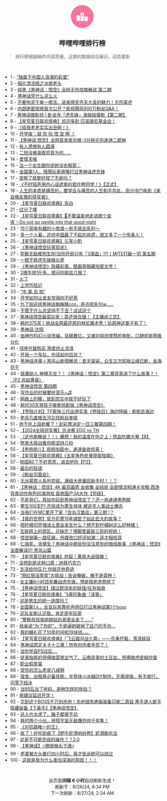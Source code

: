 <div align="center">
    <img src="./assets/icon_rank.png" alt="logo" />
    <h2>哔哩哔哩排行榜</h>
</div>

> 排行榜根据稿件内容质量，近期的数据综合展示，动态更新

<br />

<ul><li><span>1 - <a href=https://www.bilibili.com/BV1QLWoeaEBg>“独属于中国人浪漫的彩蛋”</a></span></li><li><span>2 - <a href=https://www.bilibili.com/BV1mf421e7yy>相片漂流瓶之冰棍老头</a></span></li><li><span>3 - <a href=https://www.bilibili.com/BV1VE421c7vv>纯黑《黑神话：悟空》全程无伤攻略解说&nbsp;第二期</a></span></li><li><span>4 - <a href=https://www.bilibili.com/BV1Bw4m167su>黑神话凭什么这么火</a></span></li><li><span>5 - <a href=https://www.bilibili.com/BV1NBWSeeEFe>不要拘泥于单一棍法，进来感受齐天大圣的魅力！无伤寅虎</a></span></li><li><span>6 - <a href=https://www.bilibili.com/BV1Yf421e72c>内部绝密视频首次公开？影视飓风900万粉丝Q&amp;A！</a></span></li><li><span>7 - <a href=https://www.bilibili.com/BV1GrsFeGEU1>黑神话摄影师&nbsp;|&nbsp;卧龙寺「虎先锋」海报级摄影【第二期】</a></span></li><li><span>8 - <a href=https://www.bilibili.com/BV1Xz421e7m6>【星穹夏日联欢盛典】欢迎来到&nbsp;匹诺康尼基金会！</a></span></li><li><span>9 - <a href=https://www.bilibili.com/BV1aW421X77w>《给我老老实实出丑啊！》</a></span></li><li><span>10 - <a href=https://www.bilibili.com/BV1VT421z711>开学夜：就&nbsp;你&nbsp;叫&nbsp;悟&nbsp;空&nbsp;啊&nbsp;！</a></span></li><li><span>11 - <a href=https://www.bilibili.com/BV1TYW7emEQP>【黑神话·悟空】全网首发旋风猴-3分钟无伤速通二郎神</a></span></li><li><span>12 - <a href=https://www.bilibili.com/BV1pM4m1a79s>有人遗憾有人圆满</a></span></li><li><span>13 - <a href=https://www.bilibili.com/BV1tw4m1r7cH>二阳没被录取究竟为何……</a></span></li><li><span>14 - <a href=https://www.bilibili.com/BV1ncWfeDEeM>爱情天梯</a></span></li><li><span>15 - <a href=https://www.bilibili.com/BV1b4421f7Va>当一个女生跟你说她没衣服穿：</a></span></li><li><span>16 - <a href=https://www.bilibili.com/BV1X1WredEdw>全国第1人，残障玩家用嘴打过黑神话虎先锋</a></span></li><li><span>17 - <a href=https://www.bilibili.com/BV1X2421Z7Rj>变胖了就更好捏了不是吗？</a></span></li><li><span>18 - <a href=https://www.bilibili.com/BV1pH4y1F7ke>《不时轻声用内心话遮羞的若叶睦同学！》【泛式】</a></span></li><li><span>19 - <a href=https://www.bilibili.com/BV1ef421i7Lk>人生的本质是痛苦的，要学会与痛苦的人生和平共处，高分冷门电影《来自俄亥俄的获奖者》</a></span></li><li><span>20 - <a href=https://www.bilibili.com/BV1LM4m1Y7uY>【星穹夏日联欢盛典】告白</a></span></li><li><span>21 - <a href=https://www.bilibili.com/BV1v4421o7N3>过分了噢</a></span></li><li><span>22 - <a href=https://www.bilibili.com/BV12U411m7AK>【星穹夏日联欢盛典】💫不要温柔地走进那个良夜&nbsp;✨Do&nbsp;not&nbsp;go&nbsp;gentle&nbsp;into&nbsp;that&nbsp;good&nbsp;night</a></span></li><li><span>23 - <a href=https://www.bilibili.com/BV1Ni421r774>15个简单有趣的小食谱～有手就会系列～</a></span></li><li><span>24 - <a href=https://www.bilibili.com/BV1eb4214727>多一个人看，这份中国最了不起的非遗，就又多了一个传承人！</a></span></li><li><span>25 - <a href=https://www.bilibili.com/BV1DsWLeLEzQ>【星穹夏日联欢盛典】元宵小酌</a></span></li><li><span>26 - <a href=https://www.bilibili.com/BV1kT421z7Gu>《黑神话悟空玩家现状》</a></span></li><li><span>27 - <a href=https://www.bilibili.com/BV1G74y1m74L>究极无敌难狗生存!当你开局只有「3滴血」!!?丨MITE打破一切&nbsp;第五期</a></span></li><li><span>28 - <a href=https://www.bilibili.com/BV1mpWoeoEd3>一棍干碎虎先锋猴头梦</a></span></li><li><span>29 - <a href=https://www.bilibili.com/BV1zn4y1f7Pe>《黑神话悟空》隐藏彩蛋，壁画竟暗藏加密文字！</a></span></li><li><span>30 - <a href=https://www.bilibili.com/BV1jW421X71P>2根牛排1斤多，就问你能炫几根？</a></span></li><li><span>31 - <a href=https://www.bilibili.com/BV1FH4y1F7Es>火了</a></span></li><li><span>32 - <a href=https://www.bilibili.com/BV1Bf421e7ox>上学历险记</a></span></li><li><span>33 - <a href=https://www.bilibili.com/BV1CE4m1979G>“中&nbsp;美&nbsp;合&nbsp;拍”</a></span></li><li><span>34 - <a href=https://www.bilibili.com/BV1zM4m1a7mz>开学如何让舍友觉得你不好惹</a></span></li><li><span>35 - <a href=https://www.bilibili.com/BV1d74y1278s>为了拍这组黑神话蜘蛛精cos，差点损失10w……</a></span></li><li><span>36 - <a href=https://www.bilibili.com/BV13E4m1d7ih>不管干什么总坚持不下去？试试这个</a></span></li><li><span>37 - <a href=https://www.bilibili.com/BV1k2421Z77v>黑神话悟空最菜玩家！菜还很合理！【主播说三农】</a></span></li><li><span>38 - <a href=https://www.bilibili.com/BV1rU411m7RC>耗时375天！挑战全网最还原的林尼魔术秀！玩原神这辈子有了！</a></span></li><li><span>39 - <a href=https://www.bilibili.com/BV1SM4m1a7My>黑神话·沈阳</a></span></li><li><span>40 - <a href=https://www.bilibili.com/BV1kf421i7vP>由神作科幻小说改编，狂砸数亿，又被刘慈欣盛赞的电影，口碑却是两极分化</a></span></li><li><span>41 - <a href=https://www.bilibili.com/BV1GT421z76Y>领养代替购买&nbsp;用爱终止流浪</a></span></li><li><span>42 - <a href=https://www.bilibili.com/BV1zM4m1a7eb>开局一个车队，你该如何应对？</a></span></li><li><span>43 - <a href=https://www.bilibili.com/BV1aHWSeLEqE>黑神话序章＋黑风山剧情解说：若无袈裟，众生又怎知我尘缘已断，金海尽干</a></span></li><li><span>44 - <a href=https://www.bilibili.com/BV1hS421971w>妖魔助人&nbsp;神佛灭世？！《黑神话：悟空》第二章究竟讲了什么故事？！（P2&nbsp;风起黄昏）</a></span></li><li><span>45 - <a href=https://www.bilibili.com/BV1eW421X7JK>黑神话悟空&nbsp;第四期</a></span></li><li><span>46 - <a href=https://www.bilibili.com/BV17i421r7kv>写作业的时候要听音乐~♫</a></span></li><li><span>47 - <a href=https://www.bilibili.com/BV1d2421Z7QQ>网络上的梗，放到现实中就不好玩了</a></span></li><li><span>48 - <a href=https://www.bilibili.com/BV1EyWVe9E7q>耗时30天带孩子做套低配版《黑神话悟空》</a></span></li><li><span>49 - <a href=https://www.bilibili.com/BV17W421X7au>【登陆计划】TF家族三代出道实录《登陆日》海边特辑｜偷偷去海边</a></span></li><li><span>50 - <a href=https://www.bilibili.com/BV1h74y1m7k2>老非凡直接去河北找粉丝单挑</a></span></li><li><span>51 - <a href=https://www.bilibili.com/BV1ai421r7bW>终于吃上自助餐了！刮彩票决定一日三餐第四期！</a></span></li><li><span>52 - <a href=https://www.bilibili.com/BV1d2421d7BX>【2024全球冠军赛】总决赛&nbsp;EDG&nbsp;vs&nbsp;TH</a></span></li><li><span>53 - <a href=https://www.bilibili.com/BV1dM4m1a789>（这也能解说？！）爆燃！我的温度在你之上！热血陀螺大赛【8】</a></span></li><li><span>54 - <a href=https://www.bilibili.com/BV1P1421b782>憋笑大挑战看你能坚持几秒</a></span></li><li><span>55 - <a href=https://www.bilibili.com/BV1nz421v7Mj>【李炮炮儿】视频加载中，速速查收惊喜！</a></span></li><li><span>56 - <a href=https://www.bilibili.com/BV1dT421z7iN>【星穹夏日联欢盛典】《五星角色批量获取指南》</a></span></li><li><span>57 - <a href=https://www.bilibili.com/BV1Rb42177zb>校园80？不好意思，进去吧你【P2】</a></span></li><li><span>58 - <a href=https://www.bilibili.com/BV1WM4m1Y7fV>最后的轻语</a></span></li><li><span>59 - <a href=https://www.bilibili.com/BV1hmWDejEsL>《粉丝见面会》</a></span></li><li><span>60 - <a href=https://www.bilibili.com/BV1Un4y1f7x7>无派蒙原人系列完结，满级大佬重回新手村！！？</a></span></li><li><span>61 - <a href=https://www.bilibili.com/BV1AE4m1d7XT>【黑神话：悟空】4K&nbsp;最高画质&nbsp;全收集&nbsp;全结局&nbsp;全剧情流程通关攻略&nbsp;西游背景动作角色扮演游戏&nbsp;首款国产3A大作【完结】</a></span></li><li><span>62 - <a href=https://www.bilibili.com/BV1h6WZeNEdC>不是哥们，真给你玩到黑神话悟空了？还一命速通黑熊精</a></span></li><li><span>63 - <a href=https://www.bilibili.com/BV1kE421F7aE>寄生100天P1&nbsp;开局成为寄生母体&nbsp;被逆天人类战士爆杀</a></span></li><li><span>64 - <a href=https://www.bilibili.com/BV11z421e7Qp>当我们在MC里开了家「空岛汉堡店」第三期&nbsp;!？</a></span></li><li><span>65 - <a href=https://www.bilibili.com/BV1dRWSeQE1B>【我的世界】官方花费15年铺垫了如此宏大的故事？</a></span></li><li><span>66 - <a href=https://www.bilibili.com/BV18w4m1k7rV>把柠檬切开埋进土里会发生什么？想不到柠檬树这么好种植！</a></span></li><li><span>67 - <a href=https://www.bilibili.com/BV1rn4y1f7k3>互联网上的禁区，兄妹恋？慢脚里最毁三观的视频！</a></span></li><li><span>68 - <a href=https://www.bilibili.com/BV1jz421v79i>悟空销量一路狂飙，外媒改口好评如潮：适才相戏耳</a></span></li><li><span>69 - <a href=https://www.bilibili.com/BV18W421Q7Zg>仁狼死，贪佛生？黑神话中那些你没注意到的暗线故事&nbsp;《黑神话：悟空》全面解读01&nbsp;黑风山篇</a></span></li><li><span>70 - <a href=https://www.bilibili.com/BV1hT421z7hH>【星穹夏日联欢盛典】炸裂！黄泉大战宿傩！</a></span></li><li><span>71 - <a href=https://www.bilibili.com/BV1or421K7ai>没想到是这种口感：迪拜巧克力</a></span></li><li><span>72 - <a href=https://www.bilibili.com/BV1yS421Q7xf>生活给你压力&nbsp;你就还他奇迹</a></span></li><li><span>73 - <a href=https://www.bilibili.com/BV1JW421X7Ei>“网红狠活零食”大挑战！告诉俺娘，俺不是孬种！</a></span></li><li><span>74 - <a href=https://www.bilibili.com/BV1arW5e1E7D>女主播6小时百死鏖战虎先锋，愣是把老虎熬死了</a></span></li><li><span>75 - <a href=https://www.bilibili.com/BV1Jw4m1r7va>【黑神话悟空】错过即消失的妖怪/任务指南</a></span></li><li><span>76 - <a href=https://www.bilibili.com/BV1X1WEetEsH>【星穹夏日联欢盛典】飞霄印象曲「凌霄」</a></span></li><li><span>77 - <a href=https://www.bilibili.com/BV1df421i7JK>这是男生的统一速度吗？</a></span></li><li><span>78 - <a href=https://www.bilibili.com/BV1vz421i7mM>全国第1人，全盲玩家靠听声辨位打过黑神话第1个boss</a></span></li><li><span>79 - <a href=https://www.bilibili.com/BV1HT421z7GX>这队友能认识我，肯定是牢玩家</a></span></li><li><span>80 - <a href=https://www.bilibili.com/BV1rE421c7tB>“警察叔叔我姐姐姑妈弟弟全丢了……”</a></span></li><li><span>81 - <a href=https://www.bilibili.com/BV1yS421X7Jf>母亲说“为了你好”，于是逼她砸掉了自己的手办…</a></span></li><li><span>82 - <a href=https://www.bilibili.com/BV114421f7J3>我的婚礼花了10年时间和19块钱。。。</a></span></li><li><span>83 - <a href=https://www.bilibili.com/BV1Li421r74L>【星穹夏日联欢盛典】「飞云踏月战九霄」——负勇怀毅，荡涤妖寇</a></span></li><li><span>84 - <a href=https://www.bilibili.com/BV1rmW6eiECZ>黑神话原定关卡十三章！所有创作者辛苦了！</a></span></li><li><span>85 - <a href=https://www.bilibili.com/BV1d2421Z7i6>当你学会PS过后....</a></span></li><li><span>86 - <a href=https://www.bilibili.com/BV1bT421z7AJ>徒弟指挥的师傅做菜笑岔气了，云南徒弟炒土豆丝，师傅做虎皮椒炒蛋</a></span></li><li><span>87 - <a href=https://www.bilibili.com/BV1GYWHePEWu>职业假笑猫</a></span></li><li><span>88 - <a href=https://www.bilibili.com/BV1ay411v7na>受伤的怎么老是八戒啊</a></span></li><li><span>89 - <a href=https://www.bilibili.com/BV1SDWDe5EUQ>宿舍、出租屋必备技能，半导体小冰箱DIY制作，无需焊接，有手就行，可零下结冰</a></span></li><li><span>90 - <a href=https://www.bilibili.com/BV1EZ421L7D4>当95后当了爸妈，是种怎样的体验？</a></span></li><li><span>91 - <a href=https://www.bilibili.com/BV1NEWDeTEpM>我建议延迟开学！</a></span></li><li><span>92 - <a href=https://www.bilibili.com/BV14fWXe2Exp>见到这个BOSS千万别杀他！杀他错失绝版装备只能二周目&nbsp;黑手道人断手隐藏装备【下毒手】【黑神话悟空】</a></span></li><li><span>93 - <a href=https://www.bilibili.com/BV14E4m197Zk>这人也太虚了，箱子都提不动</a></span></li><li><span>94 - <a href=https://www.bilibili.com/BV1c2421o7Za>耗时两个小伙，拼搭宇宙无敌爆炸帅千年隼！</a></span></li><li><span>95 - <a href=https://www.bilibili.com/BV1CU411m7dx>《对抗路唯一的王》</a></span></li><li><span>96 - <a href=https://www.bilibili.com/BV1A2421f7eW>疯了！好吃到疯了【肥牛虾滑响铃卷】虾滑新吃法</a></span></li><li><span>97 - <a href=https://www.bilibili.com/BV1nM4m1Y76Z>这是不可能完成的操作？？2.0</a></span></li><li><span>98 - <a href=https://www.bilibili.com/BV17DWfe7EFv>【黑神话】⚡️赐我猴头下酒⚡️</a></span></li><li><span>99 - <a href=https://www.bilibili.com/BV1n4421f7aR>老婆被大头暴打四小时后，我才告诉她可以绕过</a></span></li><li><span>100 - <a href=https://www.bilibili.com/BV1uT421z7Ck>这就是我为什么害怕深海的原因！！！</a></span></li></ul>

<br />

<p align=center>此页面<b>间隔 6 小时</b>自动刷新生成！<br>刷新于：8/26/24, 8:34 PM<br>下一次刷新：8/27/24, 2:34 AM</p>